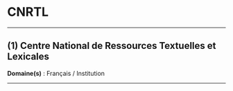 # CNRTL

--------------------

## (1) Centre National de Ressources Textuelles et Lexicales

**Domaine(s)** : Français / Institution

--------------------
